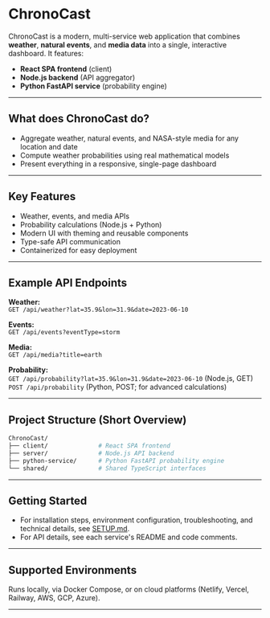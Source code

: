 # ChronoCast

ChronoCast is a modern, multi-service web application that combines **weather**, **natural events**, and **media data** into a single, interactive dashboard. It features:
- **React SPA frontend** (client)
- **Node.js backend** (API aggregator)
- **Python FastAPI service** (probability engine)

---

## What does ChronoCast do?

- Aggregate weather, natural events, and NASA-style media for any location and date  
- Compute weather probabilities using real mathematical models  
- Present everything in a responsive, single-page dashboard  

---

## Key Features

- Weather, events, and media APIs
- Probability calculations (Node.js + Python)
- Modern UI with theming and reusable components
- Type-safe API communication
- Containerized for easy deployment

---

## Example API Endpoints

**Weather:**  
`GET /api/weather?lat=35.9&lon=31.9&date=2023-06-10`

**Events:**  
`GET /api/events?eventType=storm`

**Media:**  
`GET /api/media?title=earth`

**Probability:**  
`GET /api/probability?lat=35.9&lon=31.9&date=2023-06-10` (Node.js, GET)  
`POST /api/probability` (Python, POST; for advanced calculations)

---

## Project Structure (Short Overview)

```bash
ChronoCast/
├── client/              # React SPA frontend
├── server/              # Node.js API backend
├── python-service/      # Python FastAPI probability engine
└── shared/              # Shared TypeScript interfaces
```

---

## Getting Started

- For installation steps, environment configuration, troubleshooting, and technical details, see [SETUP.md](./SETUP.md).
- For API details, see each service's README and code comments.

<!-- 
## Demo & Screenshots

![ChronoCast Dashboard](./screenshots/dashboard.png)
-->

---

## Supported Environments 

Runs locally, via Docker Compose, or on cloud platforms (Netlify, Vercel, Railway, AWS, GCP, Azure).

---